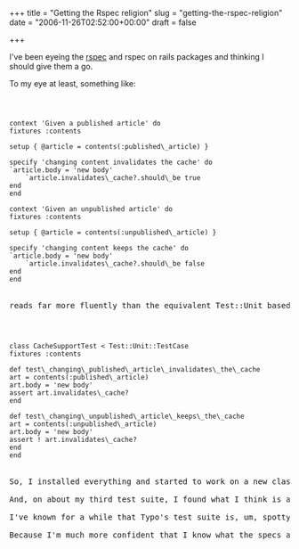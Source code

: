 +++
title = "Getting the Rspec religion"
slug = "getting-the-rspec-religion"
date = "2006-11-26T02:52:00+00:00"
draft = false

+++

I've been eyeing the [rspec](http://rspec.rubyforge.org/index.html) and rspec on rails packages and thinking I should give them a go.

To my eye at least, something like:

<code>

<pre>
context 'Given a published article' do
fixtures :contents

setup { @article = contents(:published\_article) }

specify 'changing content invalidates the cache' do
`article.body = 'new body'
    `article.invalidates\_cache?.should\_be true
end
end

context 'Given an unpublished article' do
fixtures :contents

setup { @article = contents(:unpublished\_article) }

specify 'changing content keeps the cache' do
`article.body = 'new body'
    `article.invalidates\_cache?.should\_be false
end
end
</code>

reads far more fluently than the equivalent Test::Unit based tests:

<code>

<pre>
class CacheSupportTest &lt; Test::Unit::TestCase
fixtures :contents

def test\_changing\_published\_article\_invalidates\_the\_cache
art = contents(:published\_article)
art.body = 'new body'
assert art.invalidates\_cache?
end

def test\_changing\_unpublished\_article\_keeps\_the\_cache
art = contents(:unpublished\_article)
art.body = 'new body'
assert ! art.invalidates\_cache?
end
end
</code>

So, I installed everything and started to work on a new class in Typo using rspec. Rather annoyingly, this seemed to break the current test suite, so instead of working on my new model class, I set to porting the existing suite.

And, on about my third test suite, I found what I think is a bug in the suite. I'm not *sure* it's a bug, because, the way the test is written (by me, I admit it), masks the intent quite dramatically. I'm also finding that the freedom to name specifications and contexts in English rather than `method_names_that_go_on_for_ever` is forcing me to come up with much more useful descriptions of what I'm testing. I find myself working on making the spec runner output read reasonably well as English, and doing that casts light on what is and isn't being tested.

I've known for a while that Typo's test suite is, um, spotty, but the porting process is really helping me get familiar with what's being tested. I'm half tempted to start adding extra specs as I go, and if I could work out how to keep the existing tests working while I did it, I would, but my priority for now is to get to the point where I can check the specs and be confident that the new specs are no worse than the old tests.

Because I'm much more confident that I know what the specs are *doing*, I'm also confident that it won't be hard to revisit them to help specify typo's behaviour better. I'll just have to give myself the discipline of beginning each coding session with half an hour of fleshing out the specifications before I get back to adding behaviour.
